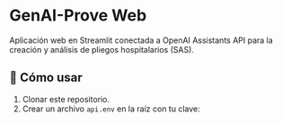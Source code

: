 # GenAI-Prove Web

Aplicación web en Streamlit conectada a OpenAI Assistants API para la creación y análisis de pliegos hospitalarios (SAS).

## 🚀 Cómo usar
1. Clonar este repositorio.
2. Crear un archivo `api.env` en la raíz con tu clave:
